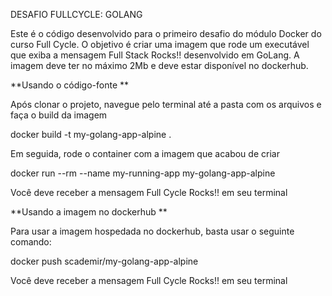 DESAFIO FULLCYCLE: GOLANG


Este é o código desenvolvido para o primeiro desafio do módulo Docker do curso Full Cycle. O objetivo é criar uma imagem que rode um executável que exiba a mensagem Full Stack Rocks!! desenvolvido em GoLang. A imagem deve ter no máximo 2Mb e deve estar disponível no dockerhub.

**Usando o código-fonte
**

Após clonar o projeto, navegue pelo terminal até a pasta com os arquivos e faça o build da imagem

docker build -t my-golang-app-alpine .

Em seguida, rode o container com a imagem que acabou de criar

docker run --rm --name my-running-app my-golang-app-alpine

Você deve receber a mensagem Full Cycle Rocks!! em seu terminal

**Usando a imagem no dockerhub
**

Para usar a imagem hospedada no dockerhub, basta usar o seguinte comando:

docker push scademir/my-golang-app-alpine

Você deve receber a mensagem Full Cycle Rocks!! em seu terminal
